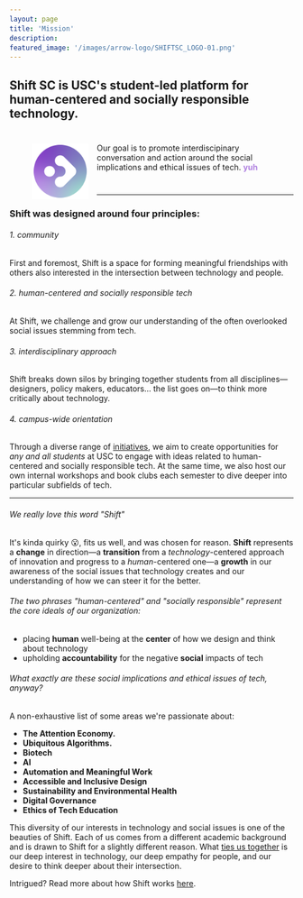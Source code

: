 ```yaml
---
layout: page
title: 'Mission'
description: 
featured_image: '/images/arrow-logo/SHIFTSC_LOGO-01.png'
---
```


## Shift SC is USC's student-led platform for human-centered and socially responsible technology. 
<div style="align-items:center;margin:40px">
<img alt="round logo" src="images/arrow-logo/arrow-circle.png" width="100" style="margin-right:15px;float:left">
<p style="">Our goal is to promote interdiscipinary conversation and action around the social implications and ethical issues of tech. <b style="color:#B082E0">yuh</b></p>
</div>

---

### Shift was designed around four principles:
###### 1. community
First and foremost, Shift is a space for forming meaningful friendships with others also interested in the intersection between technology and people.
###### 2. human-centered and socially responsible tech
At Shift, we challenge and grow our understanding of the often overlooked social issues stemming from tech.
###### 3. interdisciplinary approach
Shift breaks down silos by bringing together students from all disciplines—designers, policy makers, educators... the list goes on—to think more critically about technology.
###### 4. campus-wide orientation
Through a diverse range of [initiatives](https://shiftsc.org/initiatives), we aim to create opportunities for *any and all students* at USC to engage with ideas related to human-centered and socially responsible tech. At the same time, we also host our own internal workshops and book clubs each semester to dive deeper into particular subfields of tech.

--- 

###### We really love this word "Shift"
It's kinda quirky 😮, fits us well, and was chosen for reason. **Shift** represents a **change** in direction—a **transition** from a *technology*-centered approach of innovation and progress to a *human*-centered one—a **growth** in our awareness of the social issues that technology creates and our understanding of how we can steer it for the better.

###### The two phrases "human-centered" and "socially responsible" represent the core ideals of our organization:

- placing **human** well-being at the **center** of how we design and think about technology
- upholding **accountability** for the negative **social** impacts of tech

###### What exactly are these social implications and ethical issues of tech, anyway? 
A non-exhaustive list of some areas we're passionate about:

- **The Attention Economy.**
- **Ubiquitous Algorithms.** 
- **Biotech**
- **AI**
- **Automation and Meaningful Work**
- **Accessible and Inclusive Design**
- **Sustainability and Environmental Health**
- **Digital Governance**
- **Ethics of Tech Education**

This diversity of our interests in technology and social issues is one of the beauties of Shift. Each of us comes from a different academic background and is drawn to Shift for a slightly different reason. What [ties us together](/family) is our deep interest in technology, our deep empathy for people, and our desire to think deeper about their intersection.

Intrigued? Read more about how Shift works [here](/blog/meet-shift).